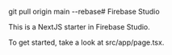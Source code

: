 git pull origin main --rebase# Firebase Studio

This is a NextJS starter in Firebase Studio.

To get started, take a look at src/app/page.tsx.

